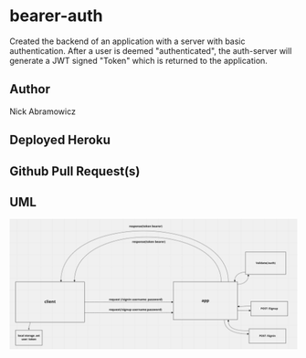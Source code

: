 # bearer-auth
Created the backend of an application with a server with basic authentication. After a user is deemed "authenticated", the auth-server will generate a JWT signed "Token" which is returned to the application.

## Author 
Nick Abramowicz

## Deployed Heroku


## Github Pull Request(s)

## UML
![UML](./assets/UML.png)
